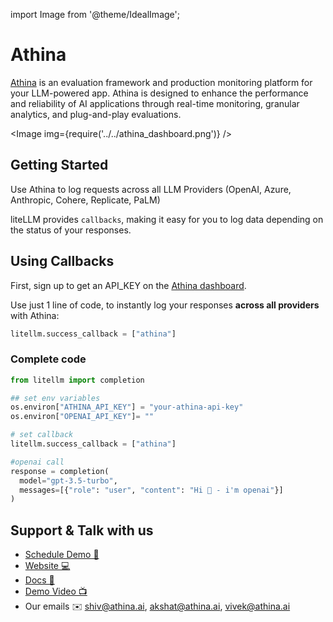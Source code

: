 import Image from '@theme/IdealImage';

# Athina

[Athina](https://athina.ai/) is an evaluation framework and production monitoring platform for your LLM-powered app. Athina is designed to enhance the performance and reliability of AI applications through real-time monitoring, granular analytics, and plug-and-play evaluations.

<Image img={require('../../athina_dashboard.png')} />

## Getting Started

Use Athina to log requests across all LLM Providers (OpenAI, Azure, Anthropic, Cohere, Replicate, PaLM)

liteLLM provides `callbacks`, making it easy for you to log data depending on the status of your responses.

## Using Callbacks

First, sign up to get an API_KEY on the [Athina dashboard](https://app.athina.ai).

Use just 1 line of code, to instantly log your responses **across all providers** with Athina:

```python
litellm.success_callback = ["athina"]
```

### Complete code

```python
from litellm import completion

## set env variables
os.environ["ATHINA_API_KEY"] = "your-athina-api-key"
os.environ["OPENAI_API_KEY"]= ""

# set callback
litellm.success_callback = ["athina"]

#openai call
response = completion(
  model="gpt-3.5-turbo", 
  messages=[{"role": "user", "content": "Hi 👋 - i'm openai"}]
) 
```

## Support & Talk with us

- [Schedule Demo 👋](https://cal.com/shiv-athina/30min)
- [Website 💻](https://athina.ai/?utm_source=litellm&utm_medium=website)
- [Docs 📖](https://docs.athina.ai/?utm_source=litellm&utm_medium=website)
- [Demo Video 📺](https://www.loom.com/share/d9ef2c62e91b46769a39c42bb6669834?sid=711df413-0adb-4267-9708-5f29cef929e3)
- Our emails ✉️ shiv@athina.ai, akshat@athina.ai, vivek@athina.ai
